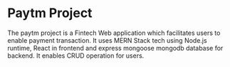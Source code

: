 # Paytm Project
The paytm project is a Fintech Web application which facilitates users to enable payment transaction. It uses MERN Stack tech using Node.js runtime, React in frontend and express mongoose mongodb database for backend. It enables CRUD operation for users. 

